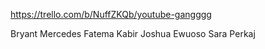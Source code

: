 https://trello.com/b/NuffZKQb/youtube-gangggg

Bryant Mercedes
Fatema Kabir
Joshua Ewuoso
Sara Perkaj



